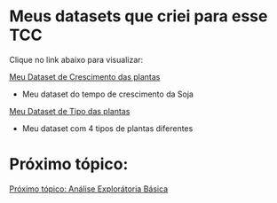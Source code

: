 # Meus datasets que criei para esse TCC
Clique no link abaixo para visualizar:

[ Meu Dataset de Crescimento das plantas ](../criando-dataset-crescimento/)
 - Meu dataset do tempo de crescimento da Soja

[ Meu Dataset de Tipo das plantas ](../criando-dataset-multiclasse/)
 - Meu dataset com 4 tipos de plantas diferentes

# Próximo tópico:
[Próximo tópico: Análise Explorátoria Básica](../analise-exploratoria/)